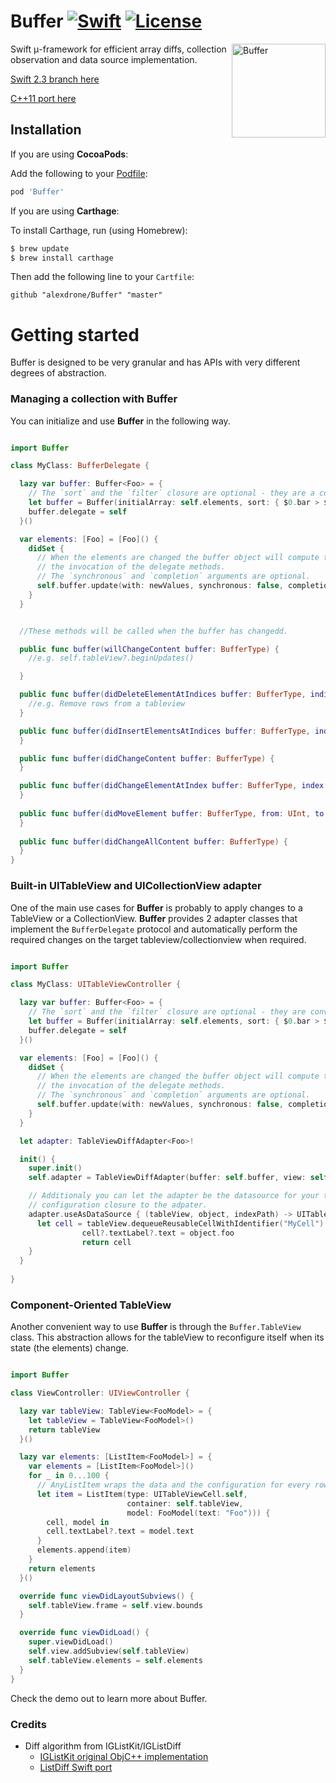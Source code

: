 
# Buffer [![Swift](https://img.shields.io/badge/swift-4-orange.svg?style=flat)](#) [![License](https://img.shields.io/badge/license-MIT-blue.svg?style=flat)](https://opensource.org/licenses/MIT)

<img src="https://raw.githubusercontent.com/alexdrone/Buffer/master/docs/logo_small.png" width=150 alt="Buffer" align=right />

Swift μ-framework for efficient array diffs, collection observation and data source implementation.

[Swift 2.3 branch here](https://github.com/alexdrone/Buffer/tree/swift_2_3)

[C++11 port here](https://github.com/alexdrone/libbuffer)


## Installation
If you are using **CocoaPods**:


Add the following to your [Podfile](https://guides.cocoapods.org/using/the-podfile.html):

```ruby
pod 'Buffer'
```

If you are using **Carthage**:


To install Carthage, run (using Homebrew):

```bash
$ brew update
$ brew install carthage
```


Then add the following line to your `Cartfile`:

```
github "alexdrone/Buffer" "master"    
```


# Getting started

Buffer is designed to be very granular and has APIs with very different degrees of abstraction.


### Managing a collection with Buffer

You can initialize and use **Buffer** in the following way.

```swift

import Buffer

class MyClass: BufferDelegate {

  lazy var buffer: Buffer<Foo> = {
    // The `sort` and the `filter` closure are optional - they are a convenient way to map the src array.
    let buffer = Buffer(initialArray: self.elements, sort: { $0.bar > $1.bar }, filter: { $0.isBaz })
    buffer.delegate = self
  }()

  var elements: [Foo] = [Foo]() {
    didSet {
      // When the elements are changed the buffer object will compute the difference and trigger
      // the invocation of the delegate methods.
      // The `synchronous` and `completion` arguments are optional.
      self.buffer.update(with: newValues, synchronous: false, completion: nil)
    }
  }


  //These methods will be called when the buffer has changedd.

  public func buffer(willChangeContent buffer: BufferType) {
    //e.g. self.tableView?.beginUpdates()

  }

  public func buffer(didDeleteElementAtIndices buffer: BufferType, indices: [UInt]) {
    //e.g. Remove rows from a tableview
  }

  public func buffer(didInsertElementsAtIndices buffer: BufferType, indices: [UInt]) {
  }

  public func buffer(didChangeContent buffer: BufferType) {
  }

  public func buffer(didChangeElementAtIndex buffer: BufferType, index: UInt) {
  }
  
  public func buffer(didMoveElement buffer: BufferType, from: UInt, to: UInt) {
  }
  
  public func buffer(didChangeAllContent buffer: BufferType) {
  }
}

```

### Built-in UITableView and UICollectionView adapter

One of the main use cases for **Buffer** is probably to apply changes to a TableView or a CollectionView.
**Buffer** provides 2 adapter classes that implement the `BufferDelegate` protocol and automatically perform the required
changes on the target tableview/collectionview when required.

```swift

import Buffer

class MyClass: UITableViewController {

  lazy var buffer: Buffer<Foo> = {
    // The `sort` and the `filter` closure are optional - they are convenient way to map the src array.
    let buffer = Buffer(initialArray: self.elements, sort: { $0.bar > $1.bar }, filter: { $0.isBaz })
    buffer.delegate = self
  }()

  var elements: [Foo] = [Foo]() {
    didSet {
      // When the elements are changed the buffer object will compute the difference and trigger
      // the invocation of the delegate methods.
      // The `synchronous` and `completion` arguments are optional.
      self.buffer.update(with: newValues, synchronous: false, completion: nil)
    }
  }

  let adapter: TableViewDiffAdapter<Foo>!

  init() {
    super.init()
    self.adapter = TableViewDiffAdapter(buffer: self.buffer, view: self.tableView)

    // Additionaly you can let the adapter be the datasource for your table view by passing a cell
    // configuration closure to the adpater.
    adapter.useAsDataSource { (tableView, object, indexPath) -> UITableViewCell in
      let cell = tableView.dequeueReusableCellWithIdentifier("MyCell")
	  			cell?.textLabel?.text = object.foo
	  			return cell
    }
  }
  
}


```

### Component-Oriented TableView

Another convenient way to use **Buffer** is through the `Buffer.TableView` class.
This abstraction allows for the tableView to reconfigure itself when its state (the elements) change.

```swift

import Buffer

class ViewController: UIViewController {

  lazy var tableView: TableView<FooModel> = {
    let tableView = TableView<FooModel>()
    return tableView
  }()

  lazy var elements: [ListItem<FooModel>] = {
    var elements = [ListItem<FooModel>]()
    for _ in 0...100 {
      // AnyListItem wraps the data and the configuration for every row in the tableview.
      let item = ListItem(type: UITableViewCell.self,
                          container: self.tableView,
                          model: FooModel(text: "Foo"))) {
        cell, model in
        cell.textLabel?.text = model.text
      }
      elements.append(item)
    }
    return elements
  }()

  override func viewDidLayoutSubviews() {
    self.tableView.frame = self.view.bounds
  }

  override func viewDidLoad() {
    super.viewDidLoad()
    self.view.addSubview(self.tableView)
    self.tableView.elements = self.elements
  }
}


```

Check the demo out to learn more about Buffer.

### Credits

- Diff algorithm from IGListKit/IGListDiff
	* [IGListKit original ObjC++ implementation](https://github.com/Instagram/IGListKit)
	* [ListDiff Swift port](https://github.com/lxcid/ListDiff)
